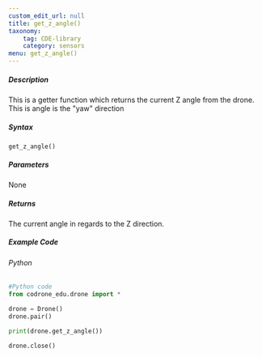```yaml
---
custom_edit_url: null
title: get_z_angle()
taxonomy:
    tag: CDE-library
    category: sensors
menu: get_z_angle()
---
```


##### Description

This is a getter function which returns the current Z angle from the drone. This is angle is the "yaw" direction <br />

##### Syntax
```get_z_angle()```


##### Parameters

None

##### Returns

The current angle in regards to the Z direction.

##### Example Code
###### Python
```python
#Python code
from codrone_edu.drone import *

drone = Drone()
drone.pair()

print(drone.get_z_angle())

drone.close()
```